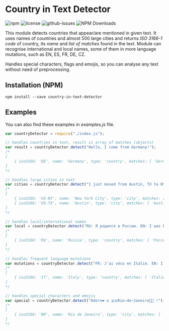# Country in Text Detector

![npm](https://img.shields.io/npm/v/country-in-text-detector.svg) ![license](https://img.shields.io/npm/l/country-in-text-detector.svg) ![github-issues](https://img.shields.io/github/issues/jan-rus/country-in-text-detector.svg) ![NPM Downloads](https://img.shields.io/npm/dt/country-in-text-detector.svg)

This module detects countries that appear/are mentioned in given text. It uses
names of countries and almost 500 large cities and returns *ISO 3166-1 code*
of country, its *name* and *list of matches* found in the text. Module can
recognise international and local names, some of them in more language mutations,
such as EN, ES, FR, DE, CZ.

Handles special characters, flags and emojis, so you can analyse any text
without need of preprocessing.


## Installation (NPM)

	npm install --save country-in-text-detector


## Examples

You can also find these examples in *examples.js* file.

```javascript
var countryDetector = require("./index.js");

// handles countries in text, result is array of matches (objects)
var result = countryDetector.detect("Hello, I come from Germany!");
/*
[
	{ iso3166: 'DE', name: 'Germany', type: 'country', matches: [ 'Germany' ] }
]
*/

// handles large cities in text
var cities = countryDetector.detect("I just moved from Austin, TX to NYC.");
/*
[
	{ iso3166: 'US-NY', name: 'New York City', type: 'city', matches: [ 'NYC' ] },
	{ iso3166: 'US-TX', name: 'Austin', type: 'city', matches: [ 'Austin, TX' ] }
]
*/

// handles local/international names
var local = countryDetector.detect("RU: Я родился в России. EN: I was born in Russia.");
/*
[
	{ iso3166: 'RU', name: 'Russia', type: 'country', matches: [ 'России', 'Russia' ] }
]
*/

// handles frequent language mutations
var mutations = countryDetector.detect("FR: J'ai vécu en Italie. EN: I lived in Italy.");
/*
[
	{ iso3166: 'IT', name: 'Italy', type: 'country', matches: [ 'Italie', 'Italy' ] }
]
*/

// handles special characters and emojis
var special = countryDetector.detect("Adoro❤️ o 🇧🇷Rio~de~Janeiro💃🏼 !");
/*
[
	{ iso3166: 'BR', name: 'Rio de Janeiro', type: 'city', matches: [ 'Rio~de~Janeiro' ] }
]
*/
```